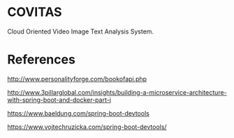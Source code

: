 # COVITAS
Cloud Oriented Video Image Text Analysis System.

# References

http://www.personalityforge.com/bookofapi.php

http://www.3pillarglobal.com/insights/building-a-microservice-architecture-with-spring-boot-and-docker-part-i

https://www.baeldung.com/spring-boot-devtools

https://www.vojtechruzicka.com/spring-boot-devtools/
